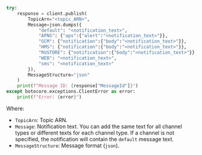 ```python
try:
    response = client.publish(
        TopicArn="<topic_ARN>",
        Message=json.dumps({
            "default": "<notification_text>",
            "APNS": {"aps":{"alert":"<notification_text>"}},
            "GCM": {"notification":{"body":"<notification_text>"}},
            "HMS": {"notification":{"body":"<notification_text>"}},
            "RUSTORE": {"notification":{"body":"<notification_text>"}},
            "WEB": "<notification_text>",
            "sms": "<notification_text>"
        }),
        MessageStructure="json"
    )
    print(f"Message ID: {response["MessageId"]}")
except botocore.exceptions.ClientError as error:
    print(f"Error: {error}")
```

Where:

* `TopicArn`: Topic ARN.
* `Message`: Notification text. You can add the same text for all channel types or different texts for each channel type. If a channel is not specified, the notification will contain the `default` message text.
* `MessageStructure`: Message format (`json`).